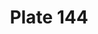 ---
flag: 
order: '73'
pid: '144'
an: '7'
title: Plate 144
rev_year: 
_date: '1799'
caption: Ample redingote. Large pantalon.
translation: Large redingote. Large pants.
student: Barthélemy Glama
keywords: Redingote, Masculin
column: 
flag_translation: 
permalink: /plates/144
layout: plate-page
---
